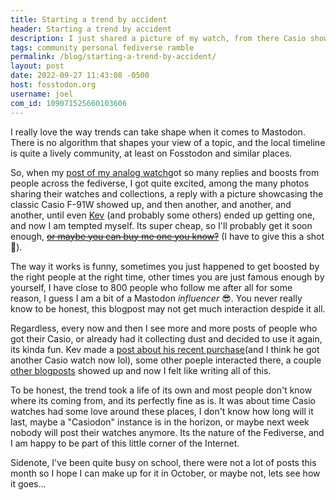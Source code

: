 ```yaml
---
title: Starting a trend by accident
header: Starting a trend by accident
description: I just shared a picture of my watch, from there Casio showed up, and now a small trend started on Fosstodon for some reason. It's now out of my control but I am here for it...
tags: community personal fediverse ramble
permalink: /blog/starting-a-trend-by-accident/
layout: post
date: 2022-09-27 11:43:08 -0500
host: fosstodon.org
username: joel
com_id: 109071525660103606
---
```


I really love the way trends can take shape when it comes to Mastodon. There is no algorithm that shapes your view of a topic, and the local timeline is quite a lively community, at least on Fosstodon and similar places.

So, when my [post of my analog watch](https://fosstodon.org/@joel/109005194088466959)got so many replies and boosts from people across the fediverse, I got quite excited, among the many photos sharing their watches and collections, a reply with a picture showcasing the classic Casio F-91W showed up, and then another, and another, and another, until even [Kev](https://fosstodon.org/@kev) (and probably some others) ended up getting one, and now I am tempted myself. Its super cheap, so I'll probably get it soon enough, [~~or maybe you can buy me one you know?~~](https://joelchrono12.xyz/paypal) (I have to give this a shot 🤣).


The way it works is funny, sometimes you just happened to get boosted by the right people at the right time, other times you are just famous enough by yourself, I have close to 800 people who follow me after all for some reason, I guess I am a bit of a Mastodon *influencer* 😎. You never really know to be honest, this blogpost may not get much interaction despide it all.

Regardless, every now and then I see more and more posts of people who got their Casio, or already had it collecting dust and decided to use it again, its kinda fun. Kev made a [post about his recent purchase](https://kevquirk.com/the-casio-f-91w-is-the-best-smartwatch/)(and I think he got another Casio watch now lol), some other poeple interacted there, a couple [other blogposts](https://ruario.flounder.online/gemlog/2022-09-26_nostalgia_and_technology.gmi) showed up and now I felt like writing all of this.

To be honest, the trend took a life of its own and most people don't know where its coming from, and its perfectly fine as is. It was about time Casio watches had some love around these places, I don't know how long will it last, maybe a "Casiodon" instance is in the horizon, or maybe next week nobody will post their watches anymore. Its the nature of the Fediverse, and I am happy to be part of this little corner of the Internet.

Sidenote, I've been quite busy on school, there were not a lot of posts this month so I hope I can make up for it in October, or maybe not, lets see how it goes...
